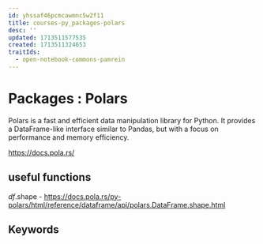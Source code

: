 ```yaml
---
id: yhssaf46pcmcawmnc5w2f11
title: courses-py_packages-polars
desc: ''
updated: 1713511577535
created: 1713511324653
traitIds:
  - open-notebook-commons-pamrein
---
```


# Packages : Polars 
Polars is a fast and efficient data manipulation library for Python. It provides a DataFrame-like interface similar to Pandas, but with a focus on performance and memory efficiency.  

<https://docs.pola.rs/>



## useful functions

*df*.shape - <https://docs.pola.rs/py-polars/html/reference/dataframe/api/polars.DataFrame.shape.html>

## Keywords
